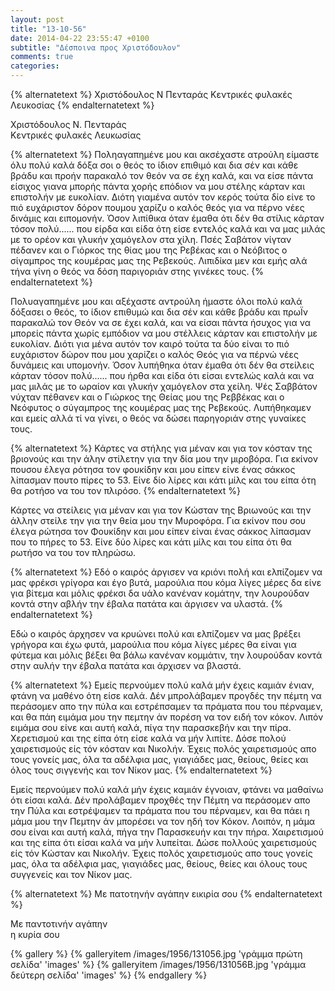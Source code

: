 ```yaml
---
layout: post
title: "13-10-56"
date: 2014-04-22 23:55:47 +0100
subtitle: "Δέσποινα προς Χριστόδουλον"
comments: true
categories:
---
```


{% alternatetext %}
Χριστόδουλος Ν Πενταράς
Κεντρικές φυλακές Λευκοσίας
{% endalternatetext %}

Χριστόδουλος Ν. Πενταράς<br/>
Κεντρικές φυλακές Λευκωσίας

{% alternatetext %}
Ποληαγαπημένε μου και ακσέχαστε ατρούλη είμαστε όλυ πολύ καλά δόξα σοι ο θεός το ίδιον επιθιμό και δια σέν και κάθε βράδυ και προήν παρακαλό τον θεόν να σε έχη καλά, και να είσε πάντα είσιχος γιανα μπορής πάντα χορής επόδιον να μου στέλης κάρταν και επιστολήν με ευκολίαν. Διότη γιαμένα αυτόν τον κερός τούτα δίο είνε το πιό ευχάριστον δόρον πουμου χαρίζυ ο καλός θεός για να πέρνο νέες δινάμις και ειπομονήν. Όσον λιπίθικα όταν έμαθα ότι δέν θα στίλις κάρταν τόσον πολύ...... που είρδα και είδα ότη είσε εντελός καλά και να μας μιλάς με το ορέον και γλυκήν χαμόγελον στα χίλη. Πσές Σαβάτον νίγταν πέδανεν και ο Γιόρκος της θίας μου της Ρεβέκας και ο Νεόβιτος ο σίγαμπρος της κουμέρας μας της Ρεβεκούς. Λιπιδίκα μεν και εμής αλά τήνα γίνη ο θεός να δόση παριγοριάν στης γινέκες τους.
{% endalternatetext %}

Πολυαγαπημένε μου και αξέχαστε αντρούλη ήμαστε όλοι πολύ καλά δόξασει ο θεός, το ίδιον επιθυμώ και δια σέν και κάθε βράδυ και πρωΪν παρακαλώ τον Θεόν να σε έχει καλά, και να είσαι πάντα ήσυχος για να μπορείς πάντα χωρίς εμπόδιον να μου στέλλεις κάρταν και επιστολήν με ευκολίαν. Διότι για μένα αυτόν τον καιρό τούτα τα δύο είναι το πιό ευχάριστον δώρον που μου χαρίζει ο καλός Θεός για να πέρνώ νέες δυνάμεις και υπομονήν. Όσον λυπήθηκα όταν έμαθα ότι δέν θα στείλεις κάρταν τόσον πολύ...... που ήρθα και είδα ότι είσαι εντελώς καλά και να μας μιλάς με το ωραίον και γλυκήν χαμόγελον στα χείλη. Ψές Σαββάτον νύχταν πέθανεν και ο Γιώρκος της Θείας μου της Ρεββέκας και ο Νεόφυτος ο σύγαμπρος της κουμέρας μας της Ρεβεκούς. Λυπήθηκαμεν και εμείς αλλά τί να γίνει, ο θεός να δώσει παρηγοριάν στης γυναίκες τους.

{% alternatetext %}
Κάρτες να στήλης για μέναν και για τον κόσταν της βριονούς και την άλην στίλετην για την δία μου την μιροβόρα. Για εκίνον πουσου έλεγα ρότησα τον φουκίδην και μου είπεν είνε ένας σάκκος λίπασμαν πουτο πίρες το 53. Είνε δίο λίρες και κάτι μίλς και του είπα ότη θα ροτήσο να του τον πλιρόσο.
{% endalternatetext %}

Κάρτες να στείλεις για μέναν και για τον Κώσταν της Βριωνούς και την άλλην στείλε την για την θεία μου την Μυροφόρα. Για εκίνον που σου έλεγα ρώτησα τον Φουκίδην και μου είπεν είναι ένας σάκκος λίπασμαν που το πήρες το 53. Είνε δύο λίρες και κάτι μίλς και του είπα ότι θα ρωτήσο να του τον πληρώσω.

{% alternatetext %}
Εδό ο καιρός άργισεν να κριόνι πολή και ελπίζομεν να μας φρέκσι γρίγορα και έγο βυτά, μαρούλια που κόμα λίγες μέρες δα είνε για βίτεμα και μόλις φρέκσι δα υάλο κανέναν κομάτην, την λουρούδαν κοντά στην αβλήν την έβαλα πατάτα και άργισεν να υλαστά.
{% endalternatetext %}

Εδώ ο καιρός άρχησεν να κρυώνει πολύ και ελπίζομεν να μας βρέξει γρήγορα και έχω φυτά, μαρούλια που κόμα λίγες μέρες θα είναι για φύτεμα και μόλις βέξει θα βάλω κανέναν κομμάτιν, την λουρούδαν κοντά στην αυλήν την έβαλα πατάτα και άρχισεν να βλαστά.

{% alternatetext %}
Εμείς περνούμεν πολύ καλά μήν έχεις καμιάν ένιαν, φτάνη να μαθένο ότη είσε καλά. Δέν μπρολάβαμεν προγδές την πέμτη να περάσομεν απο την πύλα και εστρέπσαμεν τα πράματα που του πέρναμεν, και θα πάη ειμάμα μου την πεμτην άν πορέση να τον ειδή τον κόκον. Λιπόν ειμάμα σου είνε και αυτή καλά, πίγα την παρασκεβήν και την πίρα. Χερετισμού και της είπα ότη είσε καλά να μήν λιπίτε. Δόσε πολού χαιρετισμούς είς τόν κόσταν και Νικολήν. Έχεις πολός χαιρετισμούς απο τους γονείς μας, όλα τα αδέλφια μας, γιαγιάδες μας, θείους, θείες και όλος τους σιγγενής και τον Νίκον μας.
{% endalternatetext %}

Εμείς περνούμεν πολύ καλά μήν έχεις καμιάν έγνοιαν, φτάνει να μαθαίνω ότι είσαι καλά. Δέν προλάβαμεν προχθές την Πέμτη να περάσομεν απο την Πύλα και εστρέψαμεν τα πράματα που του πέρναμεν, και θα πάει η μάμα μου την Πεμτην άν μπορέσει να τον ηδή τον Κόκον. Λοιπόν, η μάμα σου είναι και αυτή καλά, πήγα την Παρασκευήν και την πήρα. Χαιρετισμού και της είπα ότι είσαι καλά να μήν λυπείται. Δώσε πολλούς χαιρετισμούς είς τόν Κώσταν και Νικολήν. Έχεις πολός χαιρετισμούς απο τους γονείς μας, όλα τα αδέλφια μας, γιαγιάδες μας, θείους, θείες και όλους τους συγγενείς και τον Νίκον μας.

{% alternatetext %}
Με πατοτηνήν αγάπην
εικιρία σου
{% endalternatetext %}

Με παντοτινήν αγάπην<br/>
η κυρία σου

{% gallery %}
  {% galleryitem /images/1956/131056.jpg 'γράμμα πρώτη σελίδα' 'images' %}
  {% galleryitem /images/1956/131056B.jpg 'γράμμα δεύτερη σελίδα' 'images' %}
{% endgallery %}
